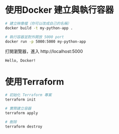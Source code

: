 # 使用Docker 建立與執行容器
```bash
# 建立映像檔（你可以改成自己的名稱）
docker build -t my-python-app .

# 執行容器並對外開放 5000 port
docker run -p 5000:5000 my-python-app
```
打開瀏覽器，進入 http://localhost:5000
```
Hello, Docker!
```

# 使用Terraform
```bash
# 初始化 Terraform 專案
terraform init

# 實際建立容器
terraform apply

# 刪除
terraform destroy
```
